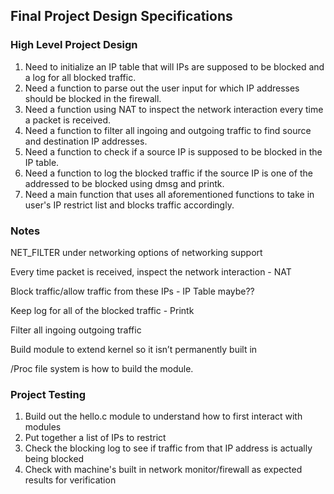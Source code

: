 ## Final Project Design Specifications

### High Level Project Design

1. Need to initialize an IP table that will IPs are supposed to be blocked and a log for all blocked traffic.
2. Need a function to parse out the user input for which IP addresses should be blocked in the firewall.
3. Need a function using NAT to inspect the network interaction every time a packet is received.
4. Need a function to filter all ingoing and outgoing traffic to find source and destination IP addresses.
5. Need a function to check if a source IP is supposed to be blocked in the IP table.
6. Need a function to log the blocked traffic if the source IP is one of the addressed to be blocked using dmsg and printk.
7. Need a main function that uses all aforementioned functions to take in user's IP restrict list and blocks traffic accordingly.

### Notes 
NET_FILTER under networking options of networking support 

Every time packet is received, inspect the network interaction - NAT

Block traffic/allow traffic from these IPs - IP Table maybe??

Keep log for all of the blocked traffic - Printk

Filter all ingoing outgoing traffic

Build module to extend kernel so it isn’t permanently built in

/Proc file system is how to build the module.

### Project Testing
1. Build out the hello.c module to understand how to first interact with modules
2. Put together a list of IPs to restrict
3. Check the blocking log to see if traffic from that IP address is actually being blocked
4. Check with machine's built in network monitor/firewall as expected results for verification

